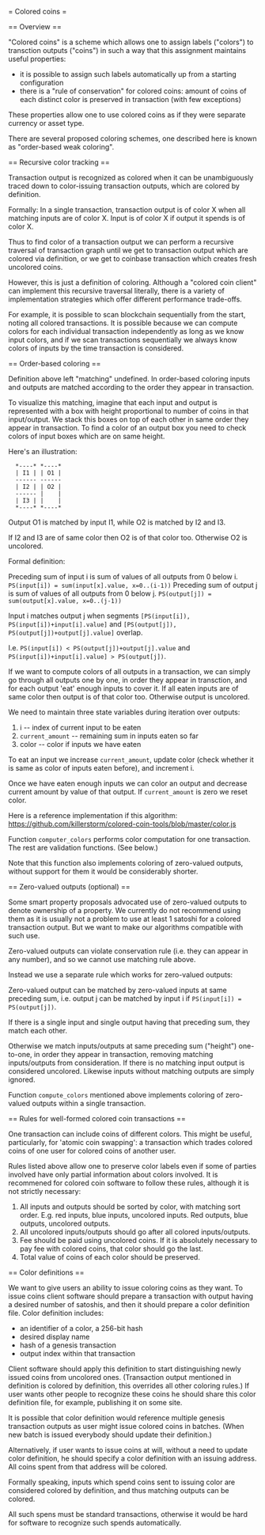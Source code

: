 = Colored coins =

== Overview ==

"Colored coins" is a scheme which allows one to assign labels ("colors") to transction outputs ("coins") in such a way that this assignment maintains useful properties:

 * it is possible to assign such labels automatically up from a starting configuration
 * there is a "rule of conservation" for colored coins: amount of coins of each distinct color is preserved in transaction (with few exceptions)

These properties allow one to use colored coins as if they were separate currency or asset type.

There are several proposed coloring schemes, one described here is known as "order-based weak coloring". 

== Recursive color tracking ==

Transaction output is recognized as colored when it can be unambiguously traced down to color-issuing transaction outputs, which are colored by definition.

Formally: In a single transaction, transaction output is of color X when all matching inputs are of color X. Input is of color X if output it spends is of color X.

Thus to find color of a transaction output we can perform a recursive traversal of transaction graph until we get to transaction output which are colored via definition, or we get to coinbase transaction which creates fresh uncolored coins.

However, this is just a definition of coloring. Although a "colored coin client" can implement this recursive traversal literally, there is a variety of implementation strategies which offer different performance trade-offs.

For example, it is possible to scan blockchain sequentially from the start, noting all colored transactions. It is possible because we can compute colors for each individual transaction independently as long as we know input colors, and if we scan transactions sequentially we always know colors of inputs by the time transaction is considered.

== Order-based coloring ==

Definition above left "matching" undefined. In order-based coloring inputs and outputs are matched according to the order they appear in transaction.

To visualize this matching, imagine that each input and output is represented with a box with height proportional to number of coins in that input/output. We stack this boxes on top of each other in same order they appear in transaction. To find a color of an output box you need to check colors of input boxes which are on same height.

Here's an illustration:

      *----* *----*
      | I1 | | O1 |
      ------ ------
      | I2 | | O2 |
      ------ |    |
      | I3 | |    |
      *----* *----*

Output O1 is matched by input I1, while O2 is matched by I2 and I3.

If I2 and I3 are of same color then O2 is of that color too. Otherwise O2 is uncolored.

Formal definition:

Preceding sum of input i is sum of values of all outputs from 0 below i. `PS(input[i]) = sum(input[x].value, x=0..(i-1))`
Preceding sum of output j is sum of values of all outputs from 0 below j. `PS(output[j]) = sum(output[x].value, x=0..(j-1))`

Input i matches output j when segments `[PS(input[i]), PS(input[i])+input[i].value]` and `[PS(output[j]), PS(output[j])+output[j].value]` overlap.

I.e. `PS(input[i]) < PS(output[j])+output[j].value` and `PS(input[i])+input[i].value] > PS(output[j])`.

If we want to compute colors of all outputs in a transaction, we can simply go through all outputs one by one, in order they appear in transction, and for each output 'eat' enough inputs to cover it. If all eaten inputs are of same color then output is of that color too. Otherwise output is uncolored.

We need to maintain three state variables during iteration over outputs:

1. i -- index of current input to be eaten
2. `current_amount` -- remaining sum in inputs eaten so far
3. color -- color if inputs we have eaten

To eat an input we increase `current_amount`, update color (check whether it is same as color of inputs eaten before), and increment i.

Once we have eaten enough inputs we can color an output and decrease current amount by value of that output. If `current_amount` is zero we reset color.

Here is a reference implementation if this algorithm: https://github.com/killerstorm/colored-coin-tools/blob/master/color.js

Function `computer_colors` performs color computation for one transaction. The rest are validation functions. (See below.)

Note that this function also implements coloring of zero-valued outputs, without support for them it would be considerably shorter.

== Zero-valued outputs (optional) ==

Some smart property proposals advocated use of zero-valued outputs to denote ownership of a property. We currently do not recommend using them as it is usually not a problem to use at least 1 satoshi for a colored transaction output. But we want to make our algorithms compatible with such use.

Zero-valued outputs can violate conservation rule (i.e. they can appear in any number), and so we cannot use matching rule above.

Instead we use a separate rule which works for zero-valued outputs: 

Zero-valued output can be matched by zero-valued inputs at same preceding sum, i.e. output j can be matched by input i if `PS(input[i]) = PS(output[j])`.

If there is a single input and single output having that preceding sum, they match each other.

Otherwise we match inputs/outputs at same preceding sum ("height") one-to-one, in order they appear in transaction, removing matching inputs/outputs from consideration. If there is no matching input output is considered uncolored. Likewise inputs without matching outputs are simply ignored.

Function `compute_colors` mentioned above implements coloring of zero-valued outputs within a single transaction.

== Rules for well-formed colored coin transactions ==

One transaction can include coins of different colors. This might be useful, particularly, for 'atomic coin swapping': a transaction which trades colored coins of one user for colored coins of another user.

Rules listed above allow one to preserve color labels even if some of parties involved have only partial information about colors involved. It is recommened for colored coin software to follow these rules, although it is not strictly necessary:

1. All inputs and outputs should be sorted by color, with matching sort order. E.g. red inputs, blue inputs, uncolored inputs. Red outputs, blue outputs, uncolored outputs.
2. All uncolored inputs/outputs should go after all colored inputs/outputs.
3. Fee should be paid using uncolored coins. If it is absolutely necessary to pay fee with colored coins, that color should go the last.
4. Total value of coins of each color should be preserved.

== Color definitions ==

We want to give users an ability to issue coloring coins as they want. To issue coins client software should prepare a transaction with output having a desired number of satoshis, and then it should prepare a color definition file. Color definition includes:

 * an identifier of a color, a 256-bit hash
 * desired display name
 * hash of a genesis transaction
 * output index within that transaction

Client software should apply this definition to start distinguishing newly issued coins from uncolored ones. (Transaction output mentioned in definition is colored by definition, this overrides all other coloring rules.) If user wants other people to recognize these coins he should share this color definition file, for example, publishing it on some site.

It is possible that color definition would reference multiple genesis transaction outputs as user might issue colored coins in batches. (When new batch is issued everybody should update their definition.)

Alternatively, if user wants to issue coins at will, without a need to update color definition, he should specify a color definition with an issuing address. All coins spent from that address will be colored.

Formally speaking, inputs which spend coins sent to issuing color are considered colored by definition, and thus matching outputs can be colored.

All such spens must be standard transactions, otherwise it would be hard for software to recognize such spends automatically.